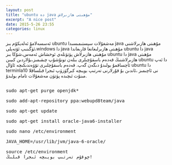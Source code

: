 ```yaml
---
layout: post
title: "ubuntu دە java مۇھىتى ھازىرلاش"
excerpt: "A nice post"
date: 2015-5-26 23:55
categories: linux
---
```

ئەسسەلامۇ ئەلەيكۇم
بىز ubuntu مەشغۇلات سېستىمىسىدا java مۇھىتى ھازىرلاشنى ئۈگىنىپ ئۆتەيلى،windows دا java مۇھىتى ھازىرلىغانغا قارىغاندا ubuntu دا java مۇھىتى ھازىرلاش پۈتۈنلەي ئوخشاش ئەمەس،شۇڭا بىز ubuntu دا java مۇھىتى ھازىرلاشنىڭ قەدەم باسقۇچىلرى بىلەن تونۇشۇپ چىقىمىز،بۇلاردىن كىيىن ubuntu دا ئەپ ئاچساقمۇ بولىدۇ دىگەن گەپ.
قەدەم باسقۇچلىرى تۆۋەندىكىچە
ئاۋال ubuntu دا terminlaنى ئاچىمىز ،ئاندىن بۇ قۇرلارنى تەرتىپ بويىچە كىرگۈزۈپ ئىجرا قىلساقلا 10 مىنۇت ئىچىدە پۈتۈن مەشغۇلات تامام بولىدۇ.
<pre>

sudo apt-get purge openjdk*

sudo add-apt-repository ppa:webupd8team/java

sudo apt-get update

sudo apt-get install oracle-java6-installer

sudo nano /etc/environment

JAVA_HOME=/usr/lib/jvm/java-6-oracle/

source /etc/environment
چوقۇم تەرتىپ بويىچە ئىجرا قىلىڭ!

</pre>
